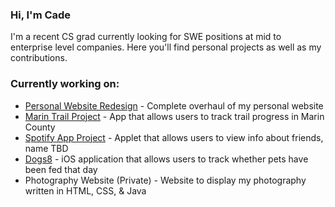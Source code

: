 ### Hi, I'm Cade

I'm a recent CS grad currently looking for SWE positions at mid to enterprise level companies. Here you'll find personal projects as well as my contributions. 

### Currently working on:

- [Personal Website Redesign](https://github.com/cadesmith/PortfolioSite) - Complete overhaul of my personal website
- [Marin Trail Project](https://github.com/MarinTrailProject) - App that allows users to track trail progress in Marin County
- [Spotify App Project](https://github.com/cadesmith/SpotifyAppProject) - Applet that allows users to view info about friends, name TBD
- [Dogs8](https://github.com/cadesmith/dogs8) - iOS application that allows users to track whether pets have been fed that day
- Photography Website (Private) - Website to display my photography written in HTML, CSS, & Java
